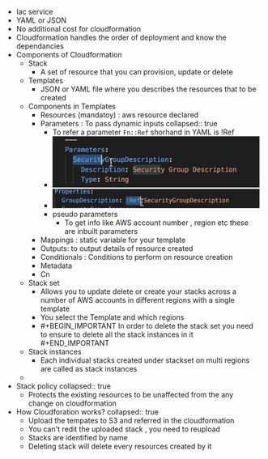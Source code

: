 - Iac service
- YAML or JSON
- No additional cost for cloudformation
- Cloudformation handles the order of deployment and know the dependancies
- Components of Cloudformation
	- Stack
		- A set of resource that you can provision, update or delete
	- Templates
		- JSON or YAML file where you describes the resources that to be created
	- Components in Templates
		- Resources (mandatoy) : aws resource declared
		- Parameters : To pass dynamic inputs
		  collapsed:: true
			- To refer a parameter  `Fn::Ref` shorhand in YAML is !Ref
			- ![image.png](../assets/image_1653201890761_0.png)
			- ![image.png](../assets/image_1653201849794_0.png)
			- pseudo parameters
				- To get info like AWS account number , region etc these are inbuilt parameters
		- Mappings : static variable for your template
		- Outputs: to output details of resource created
		- Conditionals : Conditions to perform on resource creation
		- Metadata
		- Cn
	- Stack set
		- Allows you to update delete or create your stacks across a number of AWS accounts in different regions with a single template
		- You select the Template and which regions
		- #+BEGIN_IMPORTANT
		  In order to delete the stack set you need to ensure to delete all the stack instances in it
		  #+END_IMPORTANT
	- Stack instances
		- Each individual stacks created under stackset on multi regions are called as stack instances
	-
- Stack policy
  collapsed:: true
	- Protects the existing resources to be unaffected from the any change on cloudformation
- How Cloudforation works?
  collapsed:: true
	- Upload the tempates to S3 and referred in the cloudformation
	- You can't redit the uploaded stack , you need to reupload
	- Stacks are identified by name
	- Deleting stack will delete every resources created by it